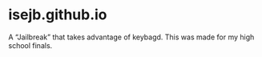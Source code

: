 # isejb.github.io
A “Jailbreak” that takes advantage of keybagd. This was made for my high school finals.
